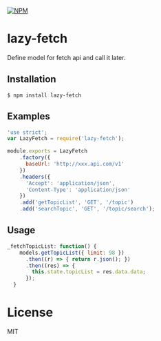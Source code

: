 [![NPM](https://nodei.co/npm/lazy-fetch.png)](https://npmjs.org/package/lazy-fetch)

# lazy-fetch

  Define model for fetch api and call it later.

## Installation

```
$ npm install lazy-fetch
```

## Examples

```js
'use strict';
var LazyFetch = require('lazy-fetch');

module.exports = LazyFetch
    .factory({
      baseUrl: 'http://xxx.api.com/v1'
    })
    .headers({
      'Accept': 'application/json',
      'Content-Type': 'application/json'
    })
    .add('getTopicList', 'GET', '/topic')
    .add('searchTopic', 'GET', '/topic/search');
```

## Usage

```js
_fetchTopicList: function() {
    models.getTopicList({ limit: 98 })
      .then((r) => { return r.json(); })
      .then((res) => {
        this.state.topicList = res.data.data;
      });
  }
```

# License
  MIT

